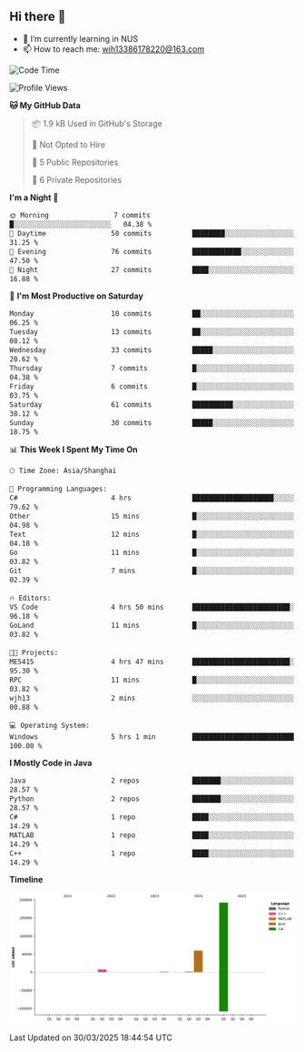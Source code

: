 ## Hi there 👋

- 🌱 I’m currently learning in NUS
- 📫 How to reach me: wjh13386178220@163.com


<!--START_SECTION:waka-->
![Code Time](http://img.shields.io/badge/Code%20Time-307%20hrs%2047%20mins-blue)

![Profile Views](http://img.shields.io/badge/Profile%20Views-0-blue)

**🐱 My GitHub Data** 

> 📦 1.9 kB Used in GitHub's Storage 
 > 
> 🚫 Not Opted to Hire
 > 
> 📜 5 Public Repositories 
 > 
> 🔑 6 Private Repositories 
 > 
**I'm a Night 🦉** 

```text
🌞 Morning                7 commits           █░░░░░░░░░░░░░░░░░░░░░░░░   04.38 % 
🌆 Daytime                50 commits          ████████░░░░░░░░░░░░░░░░░   31.25 % 
🌃 Evening                76 commits          ████████████░░░░░░░░░░░░░   47.50 % 
🌙 Night                  27 commits          ████░░░░░░░░░░░░░░░░░░░░░   16.88 % 
```
📅 **I'm Most Productive on Saturday** 

```text
Monday                   10 commits          ██░░░░░░░░░░░░░░░░░░░░░░░   06.25 % 
Tuesday                  13 commits          ██░░░░░░░░░░░░░░░░░░░░░░░   08.12 % 
Wednesday                33 commits          █████░░░░░░░░░░░░░░░░░░░░   20.62 % 
Thursday                 7 commits           █░░░░░░░░░░░░░░░░░░░░░░░░   04.38 % 
Friday                   6 commits           █░░░░░░░░░░░░░░░░░░░░░░░░   03.75 % 
Saturday                 61 commits          ██████████░░░░░░░░░░░░░░░   38.12 % 
Sunday                   30 commits          █████░░░░░░░░░░░░░░░░░░░░   18.75 % 
```


📊 **This Week I Spent My Time On** 

```text
🕑︎ Time Zone: Asia/Shanghai

💬 Programming Languages: 
C#                       4 hrs               ████████████████████░░░░░   79.62 % 
Other                    15 mins             █░░░░░░░░░░░░░░░░░░░░░░░░   04.98 % 
Text                     12 mins             █░░░░░░░░░░░░░░░░░░░░░░░░   04.18 % 
Go                       11 mins             █░░░░░░░░░░░░░░░░░░░░░░░░   03.82 % 
Git                      7 mins              █░░░░░░░░░░░░░░░░░░░░░░░░   02.39 % 

🔥 Editors: 
VS Code                  4 hrs 50 mins       ████████████████████████░   96.18 % 
GoLand                   11 mins             █░░░░░░░░░░░░░░░░░░░░░░░░   03.82 % 

🐱‍💻 Projects: 
ME5415                   4 hrs 47 mins       ████████████████████████░   95.30 % 
RPC                      11 mins             █░░░░░░░░░░░░░░░░░░░░░░░░   03.82 % 
wjh13                    2 mins              ░░░░░░░░░░░░░░░░░░░░░░░░░   00.88 % 

💻 Operating System: 
Windows                  5 hrs 1 min         █████████████████████████   100.00 % 
```

**I Mostly Code in Java** 

```text
Java                     2 repos             ███████░░░░░░░░░░░░░░░░░░   28.57 % 
Python                   2 repos             ███████░░░░░░░░░░░░░░░░░░   28.57 % 
C#                       1 repo              ████░░░░░░░░░░░░░░░░░░░░░   14.29 % 
MATLAB                   1 repo              ████░░░░░░░░░░░░░░░░░░░░░   14.29 % 
C++                      1 repo              ████░░░░░░░░░░░░░░░░░░░░░   14.29 % 
```



**Timeline**

![Lines of Code chart](https://raw.githubusercontent.com/wuhu-wang/wuhu-wang/main/assets/bar_graph.png)


 Last Updated on 30/03/2025 18:44:54 UTC
<!--END_SECTION:waka-->
